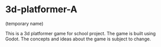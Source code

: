 # 3d-platformer-A
(temporary name)

This is a 3d platformer game for school project. The game is built using Godot.
The concepts and ideas about the game is subject to change.
